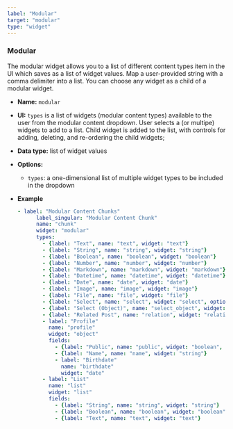 ```yaml
---
label: "Modular"
target: "modular"
type: "widget"
---
```


### Modular

The modular widget allows you to a list of different content types item in the UI which saves as a list of widget values. Map a user-provided string with a comma delimiter into a list. You can choose any widget as a child of a modular widget.

* **Name:** `modular`
* **UI:** `types` is a list of widgets (modular content types) available to the user from the modular content dropdown. User selects a (or multipe) widgets to add to a list. Child widget is added to the list, with controls for adding, deleting, and re-ordering the child widgets;
* **Data type:** list of widget values
* **Options:**

  * `types`: a one-dimensional list of multiple widget types to be included in the dropdown

* **Example**

  ```yaml
  - label: "Modular Content Chunks"
        label_singular: "Modular Content Chunk"
        name: "chunk"
        widget: "modular"
        types:
          - {label: "Text", name: "text", widget: "text"}
          - {label: "String", name: "string", widget: "string"}
          - {label: "Boolean", name: "boolean", widget: "boolean"}
          - {label: "Number", name: "number", widget: "number"}
          - {label: "Markdown", name: "markdown", widget: "markdown"}
          - {label: "Datetime", name: "datetime", widget: "datetime"}
          - {label: "Date", name: "date", widget: "date"}
          - {label: "Image", name: "image", widget: "image"}
          - {label: "File", name: "file", widget: "file"}
          - {label: "Select", name: "select", widget: "select", options: ["a", "b", "c"]}
          - {label: "Select (Object)", name: "select_object", widget: "select", options: [{ label: "Chicago", value: "ORD" },{ label: "Paris", value: "CDG" },{ label: "Tokyo", value: "HND" }]}
          - {label: "Related Post", name: "relation", widget: "relationKitchenSinkPost", collection: "posts", searchFields: ["title", "body"], valueField: "title"}
          - label: "Profile"
            name: "profile"
            widget: "object"
            fields:
              - {label: "Public", name: "public", widget: "boolean", default: true}
              - {label: "Name", name: "name", widget: "string"}
              - label: "Birthdate"
                name: "birthdate"
                widget: "date"
          - label: "List"
            name: "list"
            widget: "list"
            fields:
              - {label: "String", name: "string", widget: "string"}
              - {label: "Boolean", name: "boolean", widget: "boolean"}
              - {label: "Text", name: "text", widget: "text"}
  ```
